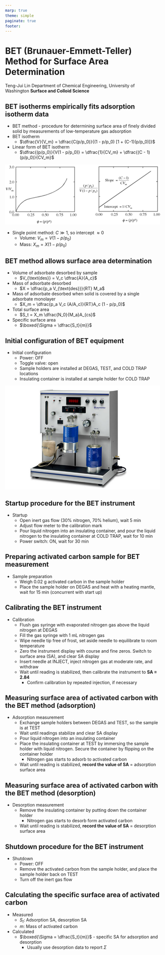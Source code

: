 ```yaml
---
marp: true
theme: simple
paginate: true
footer:
---
```


<!-- headingDivider: 2 -->
<!-- _class: cover -->
# BET (Brunauer-Emmett-Teller) Method for Surface Area Determination

Teng-Jui Lin
Department of Chemical Engineering, University of Washington
**Surface and Colloid Science**

## BET isotherms empirically fits adsorption isotherm data
<!-- _class: twocol -->
- BET method - procedure for determining surface area of finely divided solid by measurements of low-temperature gas adsorption
- BET isotherm
  - $\dfrac{V}{V_m} = \dfrac{C(p/p_0)}{(1 - p/p_0) [1 + (C-1)(p/p_0)]}$
- Linear form of BET isotherm
  - $\dfrac{(p/p_0)}{V(1 - p/p_0)} = \dfrac{1}{CV_m} + \dfrac{(C - 1)(p/p_0)}{CV_m}$

![width:600px](bet-isotherms.png)

- Single point method: $C \gg 1$, so intercept $\approx 0$
  - Volume: $V_m = V(1 - p/p_0)$
  - Mass: $X_m = X(1 - p/p_0)$

## BET method allows surface area determination
<!-- _class: twocol -->
<!-- - $X = \dfrac{p_a V_c (A/A_c)}{RT}A_c$ -->
- Volume of adsorbate desorbed by sample
  - $V_{\text{des}} = V_c \dfrac{A}{A_c}$
- Mass of adsorbate desorbed
  - $X = \dfrac{p_a V_{\text{des}}}{RT} M_a$
- Mass of adsorbate desorbed when solid is covered by a single adsorbate monolayer
  - $X_m = \dfrac{p_a V_c (A/A_c)}{RT}A_c (1 - p/p_0)$
- Total surface area
  - $S_t = X_m \dfrac{N_0}{M_a}A_{cs}$
- Specific surface area
  - $\boxed{\Sigma = \dfrac{S_t}{m}}$

## Initial configuration of BET equipment

- Initial configuration
  - Power: OFF
  - Toggle valve: open
  - Sample holders are installed at DEGAS, TEST, and COLD TRAP locations
  - Insulating container is installed at sample holder for COLD TRAP

![width:600px center](flowsorb.jpg)

## Startup procedure for the BET instrument
<!-- _class: twocol -->
- Startup
  - Open inert gas flow (30% nitrogen, 70% helium), wait 5 min
  - Adjust flow meter to the calibration mark
  - Pour liquid nitrogen into an insulating container, and pour the liquid nitrogen to the insulating container at COLD TRAP, wait for 10 min
  - Power switch: ON, wait for 30 min

## Preparing activated carbon sample for BET measurement
<!-- _class: twocol -->
- Sample preparation
  - Weigh 0.02 g activated carbon in the sample holder
  - Place the sample holder on DEGAS and heat with a heating mantle, wait for 15 min (concurrent with start up)

## Calibrating the BET instrument
<!-- _class: twocol -->
- Calibration
  - Flush gas syringe with evaporated nitrogen gas above the liquid nitrogen at DEGAS
  - Fill the gas syringe with 1 mL nitrogen gas
  - Wipe needle tip free of frost, set aside needle to equilibrate to room temperature
  - Zero the instrument display with course and fine zeros. Switch to surface area (SA), and clear SA display
  - Insert needle at INJECT, inject nitrogen gas at moderate rate, and withdraw
  - Wait until reading is stabilized, then calibrate the instrument to **SA = 2.84**
    - Confirm calibration by repeated injection, if necessary

## Measuring surface area of activated carbon with the BET method (adsorption)
<!-- _class: twocol -->
- Adsorption measurement
  - Exchange sample holders between DEGAS and TEST, so the sample is at TEST
  - Wait until readings stabilize and clear SA display
  - Pour liquid nitrogen into an insulating container
  - Place the insulating container at TEST by immersing the sample holder with liquid nitrogen. Secure the container by flipping on the container holder
    - Nitrogen gas starts to adsorb to activated carbon
  - Wait until reading is stabilized, **record the value of SA** = adsorption surface area

## Measuring surface area of activated carbon with the BET method (desorption)
<!-- _class: twocol -->
- Desorption measurement
  - Remove the insulating container by putting down the container holder
    - Nitrogen gas starts to desorb form activated carbon
  - Wait until reading is stabilized, **record the value of SA** = desorption surface area

## Shutdown procedure for the BET instrument
<!-- _class: twocol -->
- Shutdown
  - Power: OFF
  - Remove the activated carbon from the sample holder, and place the sample holder back on TEST
  - Turn off the inert gas flow

## Calculating the specific surface area of activated carbon

- Measured
  - $S_t$: Adsorption SA, desorption SA
  - $m$: Mass of activated carbon
- Calculated
  - $\boxed{\Sigma = \dfrac{S_t}{m}}$ - specific SA for adsorption and desorption
    - Usually use desorption data to report $\Sigma$